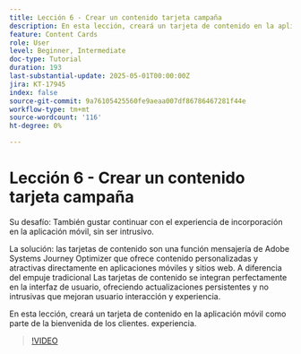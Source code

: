 ```yaml
---
title: Lección 6 - Crear un contenido tarjeta campaña
description: En esta lección, creará un tarjeta de contenido en la aplicación móvil como parte de la experiencia de bienvenida del cliente.
feature: Content Cards
role: User
level: Beginner, Intermediate
doc-type: Tutorial
duration: 193
last-substantial-update: 2025-05-01T00:00:00Z
jira: KT-17945
index: false
source-git-commit: 9a76105425560fe9aeaa007df86786467281f44e
workflow-type: tm+mt
source-wordcount: '116'
ht-degree: 0%

---
```



# Lección 6 - Crear un contenido tarjeta campaña

Su desafío: También gustar continuar con el experiencia de incorporación en la aplicación móvil,
sin ser intrusivo.

La solución: las tarjetas de contenido son una función mensajería de Adobe Systems Journey Optimizer que ofrece
contenido personalizadas y atractivas directamente en aplicaciones móviles y sitios web. A diferencia del empuje tradicional
Las tarjetas de contenido se integran perfectamente en la interfaz de usuario, ofreciendo actualizaciones persistentes y no intrusivas que mejoran usuario interacción y experiencia.

En esta lección, creará un tarjeta de contenido en la aplicación móvil como parte de la bienvenida de los clientes.
experiencia.

>[!VIDEO](https://video.tv.adobe.com/v/3457973/?learn=on&enablevpops)
